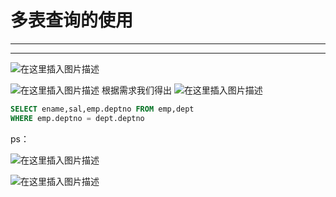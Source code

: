 ﻿# 多表查询的使用
------
---------

![在这里插入图片描述](https://img-blog.csdnimg.cn/4cc3ef4c313c4b57bffea736132828a9.png?x-oss-process=image/watermark,type_ZHJvaWRzYW5zZmFsbGJhY2s,shadow_50,text_Q1NETiBATkpVU1RaSkM=,size_20,color_FFFFFF,t_70,g_se,x_16)

![在这里插入图片描述](https://img-blog.csdnimg.cn/ef4f344e8431469e94cb1fb893fbb420.png?x-oss-process=image/watermark,type_ZHJvaWRzYW5zZmFsbGJhY2s,shadow_50,text_Q1NETiBATkpVU1RaSkM=,size_20,color_FFFFFF,t_70,g_se,x_16)
根据需求我们得出
![在这里插入图片描述](https://img-blog.csdnimg.cn/ebda2e138bfb4ec7907218643a108636.png)


```sql
SELECT ename,sal,emp.deptno FROM emp,dept 
WHERE emp.deptno = dept.deptno
```




ps：

![在这里插入图片描述](https://img-blog.csdnimg.cn/5d0a4548856747079ea4646b3f83d671.png)

![在这里插入图片描述](https://img-blog.csdnimg.cn/6f59e3d4d6af452ba0eb1a7dc13562f0.png)

